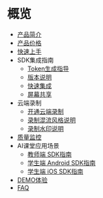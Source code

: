 # 概览

* [产品简介](video/urtc/introduction/index)
* [产品价格](video/urtc/price)
* [快速上手](video/urtc/quick)
* SDK集成指南
    * [Token生成指导](video/urtc/sdk/token)
    * [版本说明](video/urtc/sdk/Version)
    * [快速集成](video/urtc/sdk/VideoStart)    
    * [屏幕共享](video/urtc/sdk/Video/screenshare)   
* 云端录制
     * [开通云端录制](video/urtc/cloudRecord/openRecord)  
     * [录制混流风格说明](video/urtc/cloudRecord/RecordLaylout)  
     * [录制水印说明](video/urtc/cloudRecord/RecordWatermark) 
* [质量监控](video/urtc/quality/qualityDocs)
* AI课堂应用场景
     * [教师端 SDK指南](video/urtc/scenarioSDK/AIclass/Teacher)  
     * [学生端 Android SDK指南](video/urtc/scenarioSDK/AIclass/StudentAndriod)  
     * [学生端 iOS SDK指南](video/urtc/scenarioSDK/AIclass/StudentIOS)     
* [DEMO体验](video/urtc/demo)
* [FAQ](video/urtc/faq)
   
   
    
        

